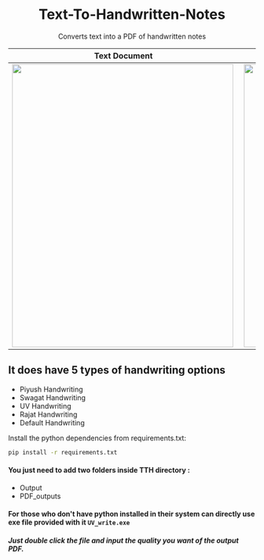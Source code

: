 <h1 align="center"> Text-To-Handwritten-Notes</h1>
<p align="center">Converts text into a PDF of handwritten notes</p>

Text Document              |  Handwritten output
:-------------------------:|:-------------------------:
<img src="https://github.com/YuvrajSingh-16/Text-To-Handwritten-Notes/blob/main/input.png" align="left" width=450 height=575> | <img src="https://github.com/YuvrajSingh-16/Text-To-Handwritten-Notes/blob/main/handwritten.png" align="right" width=450 height=575> 


## It does have 5 types of handwriting options
* Piyush Handwriting
* Swagat Handwriting
* UV Handwriting
* Rajat Handwriting 
* Default Handwriting

Install the python dependencies from requirements.txt:
```bash
pip install -r requirements.txt
```

#### You just need to add two folders inside TTH directory :
* Output
* PDF_outputs


#### For those who don't have python installed in their system can directly use exe file provided with it `UV_write.exe`
##### Just double click the file and input the quality you want of the output PDF.
